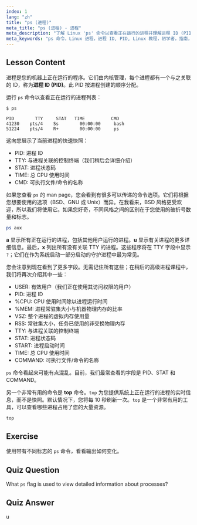```yaml
---
index: 1
lang: "zh"
title: "ps (进程)"
meta_title: "ps (进程) - 进程"
meta_description: "了解 Linux 'ps' 命令以查看正在运行的进程并理解进程 ID (PID)。获取进程管理的初学者指南。"
meta_keywords: "ps 命令，Linux 进程，进程 ID, PID, Linux 教程，初学者，指南，top 命令"
---
```


## Lesson Content

进程是您的机器上正在运行的程序。它们由内核管理，每个进程都有一个与之关联的 ID，称为**进程 ID (PID)**。此 PID 按进程创建的顺序分配。

运行 `ps` 命令以查看正在运行的进程列表：

```plaintext
$ ps

PID        TTY     STAT   TIME          CMD
41230    pts/4    Ss        00:00:00     bash
51224    pts/4    R+        00:00:00     ps
```

这向您展示了当前进程的快速快照：

- PID: 进程 ID
- TTY: 与进程关联的控制终端（我们稍后会详细介绍）
- STAT: 进程状态码
- TIME: 总 CPU 使用时间
- CMD: 可执行文件/命令的名称

如果您查看 `ps` 的 man page，您会看到有很多可以传递的命令选项。它们将根据您想要使用的选项（BSD、GNU 或 Unix）而异。在我看来，BSD 风格更受欢迎，所以我们将使用它。如果您好奇，不同风格之间的区别在于您使用的破折号数量和标志。

```bash
ps aux
```

**a** 显示所有正在运行的进程，包括其他用户运行的进程。**u** 显示有关进程的更多详细信息。最后，**x** 列出所有没有关联 TTY 的进程。这些程序将在 TTY 字段中显示 `?`；它们在作为系统启动一部分启动的守护进程中最为常见。

您会注意到现在看到了更多字段。无需记住所有这些；在稍后的高级进程课程中，我们将再次介绍其中一些：

- USER: 有效用户（我们正在使用其访问权限的用户）
- PID: 进程 ID
- %CPU: CPU 使用时间除以进程运行时间
- %MEM: 进程常驻集大小与机器物理内存的比率
- VSZ: 整个进程的虚拟内存使用量
- RSS: 常驻集大小，任务已使用的非交换物理内存
- TTY: 与进程关联的控制终端
- STAT: 进程状态码
- START: 进程启动时间
- TIME: 总 CPU 使用时间
- COMMAND: 可执行文件/命令的名称

`ps` 命令看起来可能有点混乱。目前，我们最常查看的字段是 PID、STAT 和 COMMAND。

另一个非常有用的命令是 **top** 命令。`top` 为您提供系统上正在运行的进程的实时信息，而不是快照。默认情况下，您将每 10 秒刷新一次。`top` 是一个非常有用的工具，可以查看哪些进程占用了您的大量资源。

```bash
top
```

## Exercise

使用带有不同标志的 `ps` 命令，看看输出如何变化。

## Quiz Question

What `ps` flag is used to view detailed information about processes?

## Quiz Answer

u
